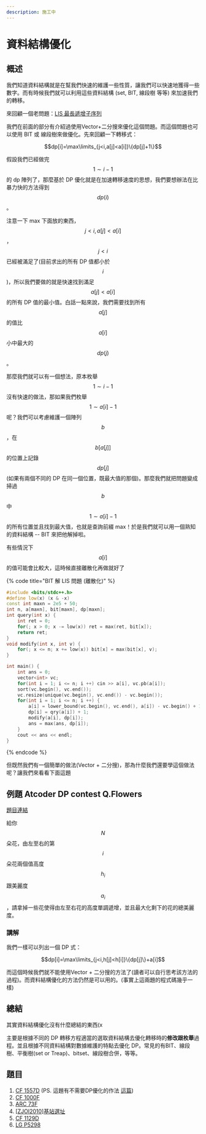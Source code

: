 ```yaml
---
description: 施工中
---
```


# 資料結構優化

## 概述

我們知道資料結構就是在幫我們快速的維護一些性質，讓我們可以快速地獲得一些數字。而有時候我們就可以利用這些資料結構 \(set, BIT, 線段樹 等等\) 來加速我們的轉移。

來回顧一個老問題：[LIS 最長遞增子序列](https://oosheepyerd79135.gitbook.io/iceylemon_cp/simple-note/dynamic-programming/dp-time/lis-and-lcs#lis-zui-chang-di-zeng-zi-xu-lie)

我們在前面的部分有介紹過使用Vector+二分搜來優化這個問題。而這個問題也可以使用 BIT 或 線段樹來做優化。先來回顧一下轉移式：

$$dp[i]=\max\limits_{j<i,a[j]<a[i]}\{dp[j]+1\}$$

假設我們已經做完$$1\sim i-1$$的 dp 陣列了，那麼基於 DP 優化就是在加速轉移速度的思想，我們要想辦法在比暴力快的方法得到$$dp(i)$$。

注意一下 max 下面放的東西，$$j<i,a[j]<a[i]$$，$$j<i$$已經被滿足了\(目前求出的所有 DP 值都小於$$i$$\)，所以我們要做的就是快速找到滿足$$a[j]<a[i]$$的所有 DP 值的最小值。白話一點來說，我們需要找到所有 $$a[j]$$的值比$$a[i]$$小中最大的$$dp(j)$$。

那麼我們就可以有一個想法，原本枚舉$$1\sim i-1$$沒有快速的做法，那如果我們枚舉$$1\sim a[i]-1$$呢？我們可以考慮維護一個陣列$$b$$，在$$b[a[j]]$$的位置上記錄$$dp[j]$$\(如果有兩個不同的 DP 在同一個位置，既最大值的那個\)。那麼我們就把問題變成掃過$$b$$中$$1\sim a[i]-1$$的所有位置並且找到最大值，也就是查詢前綴 max！於是我們就可以用一個熟知的資料結構 -- BIT 來把他解掉啦。

有些情況下$$a[i]$$的值可能會比較大，這時候直接離散化再做就好了

{% code title="BIT 解 LIS 問題 \(離散化\)" %}
```cpp
#include <bits/stdc++.h>
#define low(x) (x & -x)
const int maxn = 2e5 + 50;
int n, a[maxn], bit[maxn], dp[maxn];
int query(int x) {
    int ret = 0;
    for(; x > 0; x -= low(x)) ret = max(ret, bit[x]);
    return ret;
}
void modify(int x, int v) {
    for(; x <= n; x += low(x)) bit[x] = max(bit[x], v);
}

int main() {
    int ans = 0;
    vector<int> vc;
    for(int i = 1; i <= n; i ++) cin >> a[i], vc.pb(a[i]);
    sort(vc.begin(), vc.end());
    vc.resize(unique(vc.begin(), vc.end()) - vc.begin());
    for(int i = 1; i <= n; i ++) {
        a[i] = lower_bound(vc.begin(), vc.end(), a[i]) - vc.begin() + 1;
        dp[i] = qry(a[i]) + 1;
        modify(a[i], dp[i]);
        ans = max(ans, dp[i]);
    }
    cout << ans << endl;
}
```
{% endcode %}

但既然我們有一個簡單的做法\(Vector + 二分搜\)，那為什麼我們還要學這個做法呢？讓我們來看看下面這題

## 例題 Atcoder DP contest Q.Flowers

[題目連結](https://atcoder.jp/contests/dp/tasks/dp_q)

給你$$N$$朵花，由左至右的第$$i$$朵花兩個值高度$$h_i$$跟美麗度$$a_i$$，請拿掉一些花使得由左至右花的高度單調遞增，並且最大化剩下的花的總美麗度。

### 講解

我們一樣可以列出一個 DP 式：

$$dp[i]=\max\limits_{j<i,h[j]<h[i]}\{dp[j]\}+a[i]$$

而這個時候我們就不能使用Vector + 二分搜的方法了\(讀者可以自行思考該方法的過程\)。而資料結構優化的方法仍然是可以用的。\(事實上這兩題的程式碼幾乎一樣\)

## 總結

其實資料結構優化沒有什麼總結的東西\(x

主要是根據不同的 DP 轉移方程適當的選取資料結構去優化轉移時的**修改跟枚舉**過程。並且根據不同資料結構對數據維護的特點去優化 DP。常見的有BIT、線段樹、平衡樹\(set or Treap\)、bitset、線段樹合併，等等。

## 題目

1. [CF 1557D](https://codeforces.com/contest/1557/problem/D) \(PS. 這題有不需要DP優化的作法 [這篇](https://oosheepyerd79135.gitbook.io/iceylemon_cp/sui-bi/ti-jie/cf-1557d)\)
2. [CF 1000F](https://codeforces.com/problemset/problem/1000/F)
3. [ARC 73F](https://atcoder.jp/contests/arc073/tasks/arc073_d)
4. [\[ZJOI2010\]基站選址](https://www.luogu.com.cn/problem/T175821)
5. [CF 1129D](https://codeforces.com/contest/1129/problem/D)
6. [LG P5298](https://www.luogu.com.cn/problem/P5298)

